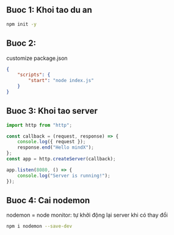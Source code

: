 ## Buoc 1: Khoi tao du an

```bash
npm init -y
```

## Buoc 2:

customize package.json

```json
{
	"scripts": {
		"start": "node index.js"
	}
}
```

## Buoc 3: Khoi tao server

```javascript
import http from "http";

const callback = (request, response) => {
	console.log({ request });
	response.end("Hello mindX");
};
const app = http.createServer(callback);

app.listen(8080, () => {
	console.log("Server is running!");
});
```

## Buoc 4: Cai nodemon

nodemon = node monitor: tự khởi động lại server khi có thay đổi

```bash
npm i nodemon --save-dev
```
